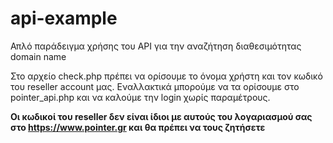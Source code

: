 # api-example
Απλό παράδειγμα χρήσης του API για την αναζήτηση διαθεσιμότητας domain name

Στο αρχείο check.php πρέπει να ορίσουμε το όνομα χρήστη και τον κωδικό του reseller account μας.
Εναλλακτικά μπορούμε να τα ορίσουμε στο pointer_api.php και να καλούμε την login χωρίς παραμέτρους.

**Οι κωδικοί του reseller δεν είναι ίδιοι με αυτούς του λογαριασμού σας στο https://www.pointer.gr και θα πρέπει να τους ζητήσετε**